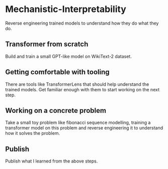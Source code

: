 # Mechanistic-Interpretability
Reverse engineering trained models to understand how they do what they do.

## Transformer from scratch
Build and train a small GPT-like model on WikiText-2 dataset.

## Getting comfortable with tooling
There are tools like TransformerLens that should help understand the trained models. Get familiar enough with them to start working on the next step. 

## Working on a concrete problem
Take a small toy problem like fibonacci sequence modelling, training a transformer model on this problem and reverse engineering it to understand how it solves the problem.

## Publish
Publish what I learned from the above steps.
